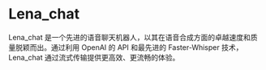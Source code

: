 # Lena_chat
Lena_chat 是一个先进的语音聊天机器人，以其在语音合成方面的卓越速度和质量脱颖而出。通过利用 OpenAI 的 API 和最先进的 Faster-Whisper 技术，Lena_chat 通过流式传输提供更高效、更流畅的体验。
